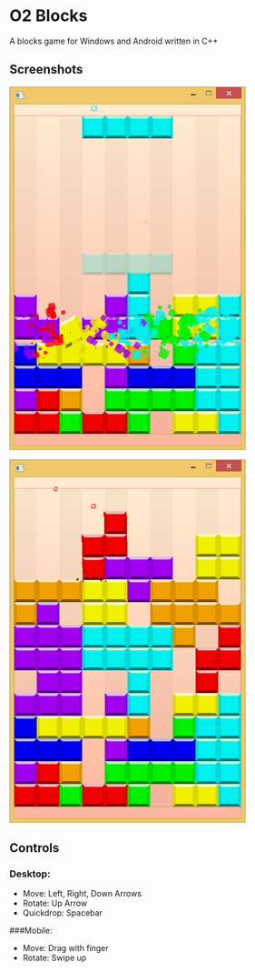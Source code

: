 # O2 Blocks
A blocks game for Windows and Android written in C++

## Screenshots
![Screenshot1](https://raw.githubusercontent.com/perezite/o2-blocks/master/docs/Screenshots/Screenshot1.png)

![Screenshot1](https://raw.githubusercontent.com/perezite/o2-blocks/master/docs/Screenshots/Screenshot2.png)

## Controls
### Desktop:
* Move: Left, Right, Down Arrows
* Rotate: Up Arrow
* Quickdrop: Spacebar

###Mobile:
* Move: Drag with finger
* Rotate: Swipe up
